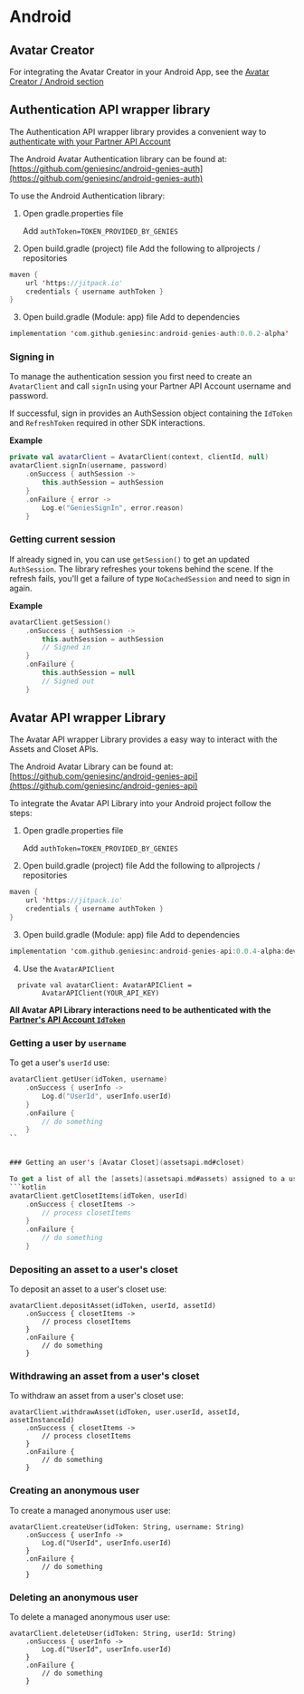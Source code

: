 # Android 

## Avatar Creator

For integrating the Avatar Creator in your Android App, see the [Avatar Creator / Android section](avatar_creator.md#android)

## Authentication API wrapper library

The Authentication API wrapper library provides a convenient way to [authenticate with your Partner API Account](authentication.md#partner-api-account-authentication)

The Android Avatar Authentication library can be found at: [https://github.com/geniesinc/android-genies-auth](https://github.com/geniesinc/android-genies-auth)

To use the Android Authentication library: 

1. Open gradle.properties file

    Add `authToken=TOKEN_PROVIDED_BY_GENIES`

2. Open build.gradle (project) file
    Add the following to allprojects / repositories
``` kotlin
maven {
    url 'https://jitpack.io'
    credentials { username authToken }
}
``` 
3. Open build.gradle (Module: app) file
    Add to dependencies
``` kotlin
implementation 'com.github.geniesinc:android-genies-auth:0.0.2-alpha'
```

### Signing in
To manage the authentication session you first need to create an `AvatarClient` and call `signIn` using your Partner API Account username and password.

If successful, sign in provides an AuthSession object containing the `IdToken` and `RefreshToken` required in other SDK interactions.

**Example**
``` kotlin
private val avatarClient = AvatarClient(context, clientId, null)
avatarClient.signIn(username, password)
    .onSuccess { authSession ->
        this.authSession = authSession
    }
    .onFailure { error -> 
        Log.e("GeniesSignIn", error.reason)
    }
```


### Getting current session
If already signed in, you can use `getSession()` to get an updated `AuthSession`. The library refreshes your tokens behind the scene. If the refresh fails, you'll get a failure of type `NoCachedSession` and need to sign in again.

**Example**
```kotlin
avatarClient.getSession()
    .onSuccess { authSession ->
        this.authSession = authSession
        // Signed in
    }
    .onFailure {
        this.authSession = null
        // Signed out
    }
```

## Avatar API wrapper Library

The Avatar API wrapper Library provides a easy way to interact with the Assets and Closet APIs. 

The Android Avatar Library can be found at: [https://github.com/geniesinc/android-genies-api](https://github.com/geniesinc/android-genies-api)

To integrate the Avatar API Library into your Android project follow the steps: 

1. Open gradle.properties file

    Add `authToken=TOKEN_PROVIDED_BY_GENIES`

2. Open build.gradle (project) file
    Add the following to allprojects / repositories
``` kotlin
maven {
    url 'https://jitpack.io'
    credentials { username authToken }
}
``` 
3. Open build.gradle (Module: app) file
    Add to dependencies
``` kotlin
implementation 'com.github.geniesinc:android-genies-api:0.0.4-alpha:dev@aar'
```
4. Use the `AvatarAPIClient`
```
  private val avatarClient: AvatarAPIClient =
        AvatarAPIClient(YOUR_API_KEY)
```

**All Avatar API Library interactions need to be authenticated with the [Partner's API Account `IdToken`](authentication.md#partner-api-account-authentication)**

### Getting a user by `username`
To get a user's `userId` use: 

```kotlin
avatarClient.getUser(idToken, username)
    .onSuccess { userInfo ->
        Log.d("UserId", userInfo.userId)
    }
    .onFailure { 
        // do something
    }
``


### Getting an user's [Avatar Closet](assetsapi.md#closet)

To get a list of all the [assets](assetsapi.md#assets) assigned to a user's closet use:
```kotlin
avatarClient.getClosetItems(idToken, userId)
    .onSuccess { closetItems ->
        // process closetItems
    }
    .onFailure { 
        // do something
    }
```

### Depositing an asset to a user's closet

To deposit an asset to a user's closet use: 
```
avatarClient.depositAsset(idToken, userId, assetId)
    .onSuccess { closetItems ->
        // process closetItems
    }
    .onFailure { 
        // do something
    }
```

### Withdrawing an asset from a user's closet

To withdraw an asset from a user's closet use: 

```
avatarClient.withdrawAsset(idToken, user.userId, assetId, assetInstanceId)
    .onSuccess { closetItems ->
        // process closetItems
    }
    .onFailure { 
        // do something
    }
```


### Creating an anonymous user

To create a managed anonymous user use: 
```
avatarClient.createUser(idToken: String, username: String)
    .onSuccess { userInfo ->
        Log.d("UserId", userInfo.userId)
    }
    .onFailure { 
        // do something
    }
```

### Deleting an anonymous user

To delete a managed anonymous user use: 
```
avatarClient.deleteUser(idToken: String, userId: String)
    .onSuccess { userInfo ->
        Log.d("UserId", userInfo.userId)
    }
    .onFailure { 
        // do something
    }
```





